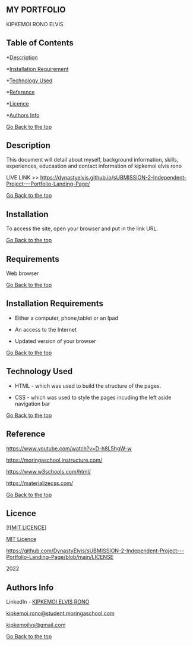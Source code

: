 ## MY PORTFOLIO

KIPKEMOI RONO ELVIS


## Table of Contents

*[Description](#Description)


*[Installation Requirement](#Installation-Requirement)


*[Technology Used](#Technology-Used)


*[Reference](#Reference)


*[Licence](#Licence)


*[Authors Info](#Authors-Info)





[Go Back to the top](#MY-PORTFOLIO)
## Description
This document will detail about myself, background information, skills, experiences, educaation and contact information of kipkemoi elvis rono

LIVE LINK >> https://dynastyelvis.github.io/sUBMISSION-2-Independent-Project---Portfolio-Landing-Page/

[Go Back to the top](#MY-PORTFOLIO)

## Installation

To access the site, open your browser and put in the link URL.

[Go Back to the top](#MY-PORTFOLIO)
## Requirements

Web browser

[Go Back to the top](#MY-PORTFOLIO)

## Installation Requirements

* Either a computer, phone,tablet or an Ipad

* An access to the Internet

* Updated version of your browser

[Go Back to the top](#MY-PORTFOLIO)

## Technology Used
* HTML - which was used to build the structure of the pages.

* CSS - which was used to style the pages incuding the left aside navigation bar

[Go Back to the top](#MY-PORTFOLIO)

## Reference
https://www.youtube.com/watch?v=D-h8L5hgW-w

https://moringaschool.instructure.com/ 

https://www.w3schools.com/html/

https://materializecss.com/

[Go Back to the top](#MY-PORTFOLIO)

## Licence
[![[MIT LICENCE](https://github.com/DynastyElvis/sUBMISSION-2-Independent-Project---Portfolio-Landing-Page/blob/main/LICENSE)]


[MIT Licence](#https://github.com/DynastyElvis/sUBMISSION-2-Independent-Project---Portfolio-Landing-Page/blob/main/LICENSE)

https://github.com/DynastyElvis/sUBMISSION-2-Independent-Project---Portfolio-Landing-Page/blob/main/LICENSE

2022

## Authors Info
LinkedIn - [KIPKEMOI ELVIS RONO](https://www.linkedin.com/in/elvis-rono-aa3548209/)

kipkemoi.rono@student.moringaschool.com

kipkemoilvs@gmail.com

[Go Back to the top](#MY-PORTFOLIO)

